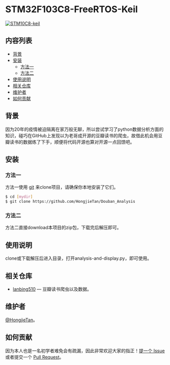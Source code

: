 # STM32F103C8-FreeRTOS-Keil

[![STM10C8-keil](https://img.shields.io/badge/ST10C8-Keil-brightgreen)](https://github.com/HongjieTan/STM32F103C8-FreeRTOS-Keil_Prj_tem)


## 内容列表

- [背景](#背景)
- [安装](#安装)
    - [方法一](#方法一)
    - [方法二](#方法二)
- [使用说明](#使用说明)
- [相关仓库](#相关仓库)
- [维护者](#维护者)
- [如何贡献](#如何贡献)

## 背景

因为20年的疫情被迫隔离在家万般无聊，所以尝试学习了python数据分析方面的知识，碰巧在GitHub上发现以为老哥成开源的豆瓣读书的爬虫，故借此机会用豆瓣读书的数据练了下手，顺便将代码开源也算对开源一点回馈吧。


## 安装

### 方法一

方法一使用 [git](https://git-scm.com/) 来clone项目，请确保你本地安装了它们。

```sh
$ cd [mydir]
$ git clone https://github.com/HongjieTan/Douban_Analysis
```
### 方法二

方法二直接download本项目的zip包，下载完后解压即可。

## 使用说明

clone或下载解压后进入目录，打开analysis-and-display.py，即可使用。

## 相关仓库

- [lanbing510](https://github.com/lanbing510/DouBanSpider) — 豆瓣读书爬虫以及数据。

## 维护者

[@HongjieTan](https://github.com/HongjieTan)。

## 如何贡献

因为本人也是一名初学者难免会有疏漏，因此非常欢迎大家的指正！[提一个 Issue](https://github.com/HongjieTan/STM32F103C8-FreeRTOS-Keil_Prj_tem) 或者提交一个 [Pull Request](https://github.com/HongjieTan/STM32F103C8-FreeRTOS-Keil_Prj_tem/pulls)。
